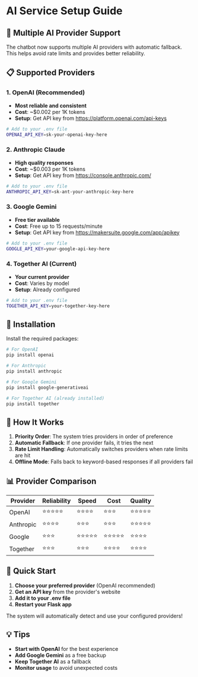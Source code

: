 # AI Service Setup Guide

## 🚀 Multiple AI Provider Support

The chatbot now supports multiple AI providers with automatic fallback. This helps avoid rate limits and provides better reliability.

## 📋 Supported Providers

### 1. OpenAI (Recommended)
- **Most reliable and consistent**
- **Cost**: ~$0.002 per 1K tokens
- **Setup**: Get API key from https://platform.openai.com/api-keys

```bash
# Add to your .env file
OPENAI_API_KEY=sk-your-openai-key-here
```

### 2. Anthropic Claude
- **High quality responses**
- **Cost**: ~$0.003 per 1K tokens
- **Setup**: Get API key from https://console.anthropic.com/

```bash
# Add to your .env file
ANTHROPIC_API_KEY=sk-ant-your-anthropic-key-here
```

### 3. Google Gemini
- **Free tier available**
- **Cost**: Free up to 15 requests/minute
- **Setup**: Get API key from https://makersuite.google.com/app/apikey

```bash
# Add to your .env file
GOOGLE_API_KEY=your-google-api-key-here
```

### 4. Together AI (Current)
- **Your current provider**
- **Cost**: Varies by model
- **Setup**: Already configured

```bash
# Add to your .env file
TOGETHER_API_KEY=your-together-key-here
```

## 🔧 Installation

Install the required packages:

```bash
# For OpenAI
pip install openai

# For Anthropic
pip install anthropic

# For Google Gemini
pip install google-generativeai

# For Together AI (already installed)
pip install together
```

## 🎯 How It Works

1. **Priority Order**: The system tries providers in order of preference
2. **Automatic Fallback**: If one provider fails, it tries the next
3. **Rate Limit Handling**: Automatically switches providers when rate limits are hit
4. **Offline Mode**: Falls back to keyword-based responses if all providers fail

## 📊 Provider Comparison

| Provider | Reliability | Speed | Cost | Quality |
|----------|-------------|-------|------|---------|
| OpenAI | ⭐⭐⭐⭐⭐ | ⭐⭐⭐⭐ | ⭐⭐⭐ | ⭐⭐⭐⭐⭐ |
| Anthropic | ⭐⭐⭐⭐ | ⭐⭐⭐ | ⭐⭐⭐ | ⭐⭐⭐⭐⭐ |
| Google | ⭐⭐⭐ | ⭐⭐⭐⭐⭐ | ⭐⭐⭐⭐⭐ | ⭐⭐⭐⭐ |
| Together | ⭐⭐⭐ | ⭐⭐⭐ | ⭐⭐⭐⭐ | ⭐⭐⭐⭐ |

## 🚀 Quick Start

1. **Choose your preferred provider** (OpenAI recommended)
2. **Get an API key** from the provider's website
3. **Add it to your .env file**
4. **Restart your Flask app**

The system will automatically detect and use your configured providers!

## 💡 Tips

- **Start with OpenAI** for the best experience
- **Add Google Gemini** as a free backup
- **Keep Together AI** as a fallback
- **Monitor usage** to avoid unexpected costs
